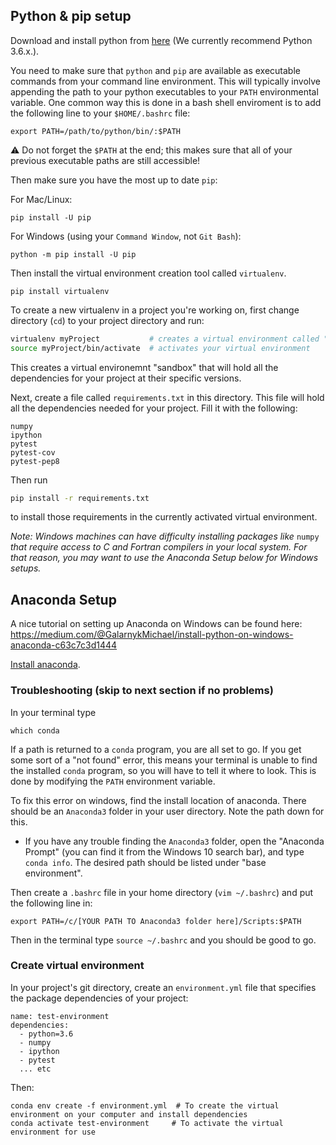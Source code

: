 ## Python & pip setup

Download and install python from [here](https://www.python.org/downloads/) (We currently recommend Python 3.6.x.). 

You need to make sure that `python` and `pip` are available as executable
commands from your command line environment.  This will typically involve
appending the path to your python executables to your `PATH` environmental
variable.  One common way this is done in a bash shell enviroment is to add the
following line to your `$HOME/.bashrc` file:
```
export PATH=/path/to/python/bin/:$PATH
```
:warning: Do not forget the `$PATH` at the end; this makes sure that all of
your previous executable paths are still accessible!

Then make sure you have the most up to date `pip`:

For Mac/Linux:
```
pip install -U pip
```
For Windows (using your `Command Window`, not `Git Bash`):
```
python -m pip install -U pip
```
Then install the virtual environment creation tool called `virtualenv`.
```
pip install virtualenv
```

To create a new virtualenv in a project you're working on, first change
directory (`cd`) to your project directory and run:
```sh
virtualenv myProject           # creates a virtual environment called "myProject" in your current directory
source myProject/bin/activate  # activates your virtual environment
```
This creates a virtual environemnt "sandbox" that will hold all the
dependencies for your project at their specific versions.

Next, create a file called `requirements.txt` in this directory. This file will
hold all the dependencies needed for your project. Fill it with the following: 
```
numpy
ipython
pytest
pytest-cov
pytest-pep8
```

Then run
```sh
pip install -r requirements.txt
```
to install those requirements in the currently activated virtual environment.

*Note: Windows machines can have difficulty installing packages like* `numpy`
*that require access to C and Fortran compilers in your local system.  For that
reason, you may want to use the Anaconda Setup below for Windows setups.*


## Anaconda Setup

A nice tutorial on setting up Anaconda on Windows can be found here:
https://medium.com/@GalarnykMichael/install-python-on-windows-anaconda-c63c7c3d1444

[Install anaconda](https://docs.continuum.io/anaconda/install/). 

### Troubleshooting (skip to next section if no problems)
In your terminal type

```
which conda
```

If a path is returned to a `conda` program, you are all set to go. If you get
some sort of a "not found" error, this means your terminal is unable to find
the installed `conda` program, so you will have to tell it where to look. This
is done by modifying the `PATH` environment variable. 

To fix this error on windows, find the install location of anaconda. There
should be an `Anaconda3` folder in your user directory. Note the path down for
this.
* If you have any trouble finding the `Anaconda3` folder, open the "Anaconda Prompt" (you can find it from the Windows 10 search bar), and type `conda info`. The desired path should be listed under "base environment".

Then create a `.bashrc` file in your home directory (`vim ~/.bashrc`) and
put the following line in:
```
export PATH=/c/[YOUR PATH TO Anaconda3 folder here]/Scripts:$PATH
```
Then in the terminal type `source ~/.bashrc` and you should be good to go.

### Create virtual environment
In your project's git directory, create an `environment.yml` file that
specifies the package dependencies of your project:

```
name: test-environment
dependencies:
  - python=3.6
  - numpy
  - ipython
  - pytest
  ... etc

```
Then:
```
conda env create -f environment.yml  # To create the virtual environment on your computer and install dependencies
conda activate test-environment     # To activate the virtual environment for use
```
